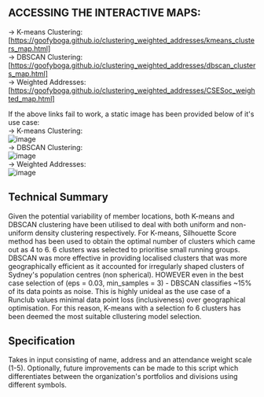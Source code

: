 ## ACCESSING THE INTERACTIVE MAPS:
-> K-means Clustering: [https://goofyboga.github.io/clustering_weighted_addresses/kmeans_clusters_map.html]  
-> DBSCAN Clustering: [https://goofyboga.github.io/clustering_weighted_addresses/dbscan_clusters_map.html]  
-> Weighted Addresses: [https://goofyboga.github.io/clustering_weighted_addresses/CSESoc_weighted_map.html]  

If the above links fail to work, a static image has been provided below of it's use case:  
-> K-means Clustering:  
![image](https://github.com/user-attachments/assets/596dcd62-f4df-48aa-bf3d-6a7d8ef509e6)  
-> DBSCAN Clustering:  
![image](https://github.com/user-attachments/assets/ab0386b7-1c0c-4dfc-b40d-8755841a7379)  
-> Weighted Addresses:  
![image](https://github.com/user-attachments/assets/6c594ab4-eaf3-4cf7-810e-31b7eb88a00f)  

## Technical Summary
Given the potential variability of member locations, both K-means and DBSCAN clustering have been utilised
to deal with both uniform and non-uniform density clustering respectively. For K-means, Silhouette Score method 
has been used to obtain the optimal number of clusters which came out as 4 to 6. 6 clusters was selected to prioritise 
small running groups. DBSCAN was more effective in providing localised clusters that was more geographically efficient 
as it accounted for irregularly shaped clusters of Sydney's population centres (non spherical). HOWEVER even in the best
case selection of (eps = 0.03, min_samples = 3) - DBSCAN classifies ~15% of its data points as noise. This is highly
unideal as the use case of a Runclub values minimal data point loss (inclusiveness) over geographical optimisation.
For this reason, K-means with a selection fo 6 clusters has been deemed the most suitable cllustering model selection.

## Specification 

Takes in input consisting of name, address and an attendance weight scale (1-5). Optionally, future improvements can be made 
to this script which differentiates between the organization's portfolios and divisions using different symbols.  


